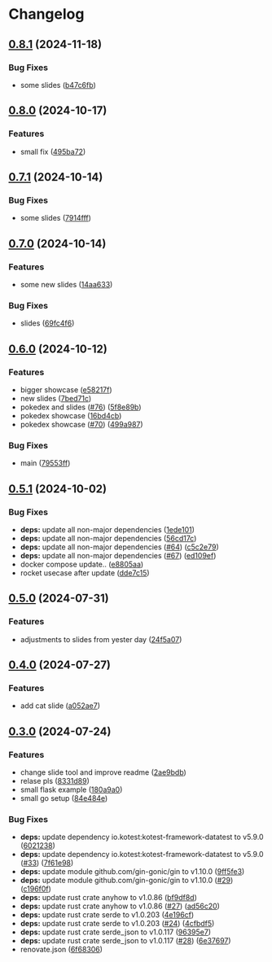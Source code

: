 # Changelog

## [0.8.1](https://github.com/SilenLoc/baselOne2024/compare/v0.8.0...v0.8.1) (2024-11-18)


### Bug Fixes

* some slides ([b47c6fb](https://github.com/SilenLoc/baselOne2024/commit/b47c6fb9b2fc5b48d657f074af7c695a435545f7))

## [0.8.0](https://github.com/SilenLoc/baselOne2024/compare/v0.7.1...v0.8.0) (2024-10-17)


### Features

* small fix ([495ba72](https://github.com/SilenLoc/baselOne2024/commit/495ba72e732a1a37da6bc820abeeab4ad1e136af))

## [0.7.1](https://github.com/SilenLoc/baselOne2024/compare/v0.7.0...v0.7.1) (2024-10-14)


### Bug Fixes

* some slides ([7914fff](https://github.com/SilenLoc/baselOne2024/commit/7914fff114ff6740b3113e47b6f82dc8935fbcba))

## [0.7.0](https://github.com/SilenLoc/baselOne2024/compare/v0.6.0...v0.7.0) (2024-10-14)


### Features

* some new slides ([14aa633](https://github.com/SilenLoc/baselOne2024/commit/14aa63358c7d6ab950d7235434e6434f92275bbe))


### Bug Fixes

* slides ([69fc4f6](https://github.com/SilenLoc/baselOne2024/commit/69fc4f6661221a2753727dfdcc1cbd75a2391d73))

## [0.6.0](https://github.com/SilenLoc/baselOne2024/compare/v0.5.1...v0.6.0) (2024-10-12)


### Features

* bigger showcase ([e58217f](https://github.com/SilenLoc/baselOne2024/commit/e58217f903a5c8206dd8c1b0e405641c51c7bb82))
* new slides ([7bed71c](https://github.com/SilenLoc/baselOne2024/commit/7bed71c9cca96edacb7b4ff3241a8aaf88af5aa1))
* pokedex and slides ([#76](https://github.com/SilenLoc/baselOne2024/issues/76)) ([5f8e89b](https://github.com/SilenLoc/baselOne2024/commit/5f8e89b1a725c6892e0377f0f29e27a52b045296))
* pokedex showcase ([16bd4cb](https://github.com/SilenLoc/baselOne2024/commit/16bd4cb1d8af5dba7dbad6b5f82590287e063a4b))
* pokedex showcase ([#70](https://github.com/SilenLoc/baselOne2024/issues/70)) ([499a987](https://github.com/SilenLoc/baselOne2024/commit/499a987dc1690552d0be8fc677d97f86727dfd7a))


### Bug Fixes

* main ([79553ff](https://github.com/SilenLoc/baselOne2024/commit/79553ff211e7f2cc2a6e2d9b0e18e355cf5de314))

## [0.5.1](https://github.com/SilenLoc/baselOne2024/compare/v0.5.0...v0.5.1) (2024-10-02)


### Bug Fixes

* **deps:** update all non-major dependencies ([1ede101](https://github.com/SilenLoc/baselOne2024/commit/1ede101497bb00c1cffa179a68dbf6d1cd321c03))
* **deps:** update all non-major dependencies ([56cd17c](https://github.com/SilenLoc/baselOne2024/commit/56cd17c7ed1cf88c919005b08ad974ec3827deb6))
* **deps:** update all non-major dependencies ([#64](https://github.com/SilenLoc/baselOne2024/issues/64)) ([c5c2e79](https://github.com/SilenLoc/baselOne2024/commit/c5c2e7997c45da92ceafeb263f50a433378c6e10))
* **deps:** update all non-major dependencies ([#67](https://github.com/SilenLoc/baselOne2024/issues/67)) ([ed109ef](https://github.com/SilenLoc/baselOne2024/commit/ed109ef676aa73287a604dcd4e7a4e00c3117d56))
* docker compose update.. ([e8805aa](https://github.com/SilenLoc/baselOne2024/commit/e8805aa690da818bb53f605c269784826f5f39e6))
* rocket usecase after update ([dde7c15](https://github.com/SilenLoc/baselOne2024/commit/dde7c154afaed4094b08e3810143efb2fbb42828))

## [0.5.0](https://github.com/SilenLoc/baselOne2024/compare/v0.4.0...v0.5.0) (2024-07-31)


### Features

* adjustments to slides from yester day ([24f5a07](https://github.com/SilenLoc/baselOne2024/commit/24f5a0754003dedb160f2275f41e76707253e71e))

## [0.4.0](https://github.com/SilenLoc/baselOne2024/compare/v0.3.0...v0.4.0) (2024-07-27)


### Features

* add cat slide ([a052ae7](https://github.com/SilenLoc/baselOne2024/commit/a052ae7f87569015e89e8c1960390b99cf154f39))

## [0.3.0](https://github.com/SilenLoc/baselOne2024/compare/0.2.0...v0.3.0) (2024-07-24)


### Features

* change slide tool and improve readme ([2ae9bdb](https://github.com/SilenLoc/baselOne2024/commit/2ae9bdb14772038e6a8b49fb20f8158a5d5f72bb))
* relase pls ([8331d89](https://github.com/SilenLoc/baselOne2024/commit/8331d8971eb30494822db7ae5ca755355076890d))
* small flask example ([180a9a0](https://github.com/SilenLoc/baselOne2024/commit/180a9a0a71411a0624cdd81f56a2d3f86029dd67))
* small go setup ([84e484e](https://github.com/SilenLoc/baselOne2024/commit/84e484e2b29da0dd46651779b716b435ce0f1732))


### Bug Fixes

* **deps:** update dependency io.kotest:kotest-framework-datatest to v5.9.0 ([6021238](https://github.com/SilenLoc/baselOne2024/commit/60212387486d4b37e556b3c52e15d9751e8610f8))
* **deps:** update dependency io.kotest:kotest-framework-datatest to v5.9.0 ([#33](https://github.com/SilenLoc/baselOne2024/issues/33)) ([7f61e98](https://github.com/SilenLoc/baselOne2024/commit/7f61e98bcb01e6d46b1be517f68ef8dc38aea4b7))
* **deps:** update module github.com/gin-gonic/gin to v1.10.0 ([9ff5fe3](https://github.com/SilenLoc/baselOne2024/commit/9ff5fe30c9d981a6c03d5357b6142025211d9fff))
* **deps:** update module github.com/gin-gonic/gin to v1.10.0 ([#29](https://github.com/SilenLoc/baselOne2024/issues/29)) ([c196f0f](https://github.com/SilenLoc/baselOne2024/commit/c196f0f907911d487af91cf8869d8592626ebcf9))
* **deps:** update rust crate anyhow to v1.0.86 ([bf9df8d](https://github.com/SilenLoc/baselOne2024/commit/bf9df8da29ffa2e900273719e07c05e8c50ea347))
* **deps:** update rust crate anyhow to v1.0.86 ([#27](https://github.com/SilenLoc/baselOne2024/issues/27)) ([ad56c20](https://github.com/SilenLoc/baselOne2024/commit/ad56c20baabfd249ed2ba36c6a608ddffb672c91))
* **deps:** update rust crate serde to v1.0.203 ([4e196cf](https://github.com/SilenLoc/baselOne2024/commit/4e196cf7e5a5a21e0939b7d2c10246dd173ce947))
* **deps:** update rust crate serde to v1.0.203 ([#24](https://github.com/SilenLoc/baselOne2024/issues/24)) ([4cfbdf5](https://github.com/SilenLoc/baselOne2024/commit/4cfbdf59c7e85e940e2f5184c55b52de4f627d7d))
* **deps:** update rust crate serde_json to v1.0.117 ([96395e7](https://github.com/SilenLoc/baselOne2024/commit/96395e7628f391d6cd8552f59dfc526510492d17))
* **deps:** update rust crate serde_json to v1.0.117 ([#28](https://github.com/SilenLoc/baselOne2024/issues/28)) ([6e37697](https://github.com/SilenLoc/baselOne2024/commit/6e3769781d9c35458a13f2b99372e7dd2880e69e))
* renovate.json ([6f68306](https://github.com/SilenLoc/baselOne2024/commit/6f68306d58b00cfc9ca7fbe389768004fbdf8fed))
